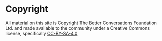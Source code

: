 # Copyright

All material on this site is Copyright The Better Conversations Foundation Ltd. and made
available to the community under a Creative Commons license, specifically 
[CC-BY-SA-4.0](https://creativecommons.org/licenses/by-sa/4.0/)

